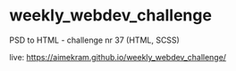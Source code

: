 # weekly_webdev_challenge
PSD to HTML - challenge nr 37
(HTML, SCSS)

live: https://aimekram.github.io/weekly_webdev_challenge/

